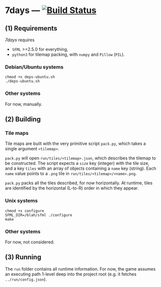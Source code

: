# 7days — [![Build Status](https://travis-ci.com/aszkid/7days.svg?token=9ZEmBfsVntWTpozGw8zE&branch=travis)](https://travis-ci.com/aszkid/7days)
## (1) Requirements
*7days* requires
- `SFML` >=2.5.0 for everything,
- `python3` for tilemap packing, with `numpy` and `Pillow` (`PIL`).

### Debian/Ubuntu systems
```
chmod +x deps-ubuntu.sh
./deps-ubuntu.sh
```

### Other systems
For now, manually.


## (2) Building
### Tile maps
Tile maps are built with the very primitive script `pack.py`, which takes a single argument `<tilemap>`.

`pack.py` will open `run/tiles/<tilemap>.json`, which describes the tilemap to be constructed.
The script expects a `size` key (integer) with the tile size, and a key `tiles` with an array of objects containing a `name` key (string).
Each `name` value points to a `.png` tile in `run/tiles/<tilemap>/<name>.png`.

`pack.py` packs all the tiles described, for now horizontally.
At runtime, tiles are identified by the horizontal (L-to-R) order in which they appear.

### Unix systems
```
chmod +x configure
SFML_DIR=/blah/sfml ./configure
make
```

### Other systems
For now, not considered.


## (3) Running
The `run` folder contains all runtime information.
For now, the game assumes an executing path 1-level deep into the project root (e.g. it fetches `../run/config.json`).
